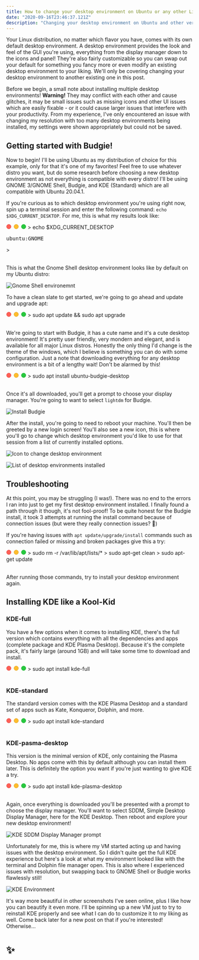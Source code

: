 ```yaml
---
title: How to change your desktop environment on Ubuntu or any other Linux distro
date: "2020-09-16T23:46:37.121Z"
description: "Changing your desktop environment on Ubuntu and other versions of Linux"
---
```


Your Linux distribution, no matter which flavor you have, comes with its own default desktop environment. A desktop environment provides the look and feel of the GUI you're using, everything from the display manager down to the icons and panel! They're also fairly customizable so you can swap out your default for something you fancy more or even modify an existing desktop environment to your liking. We'll only be covering changing your desktop environment to another existing one in this post. 

Before we begin, a small note about installing multiple desktop environments! **Warning!** They may conflict with each other and cause glitches, it may be small issues such as missing icons and other UI issues which are easily fixable - or it could cause larger issues that interfere with your productivity. From my experience, I've only encountered an issue with changing my resolution with too many desktop environments being installed, my settings were shown appropriately but could not be saved.

## Getting started with Budgie!
Now to begin! I'll be using Ubuntu as my distribution of choice for this example, only for that it's one of my favorites! Feel free to use whatever distro you want, but do some research before choosing a new desktop environment as not everything is compatible with every distro! I'll be using GNOME 3/GNOME Shell, Budgie, and KDE (Standard) which are all compatible with Ubuntu 20.04.1.

If you're curious as to which desktop environment you're using right now, spin up a terminal session and enter the following command: `echo $XDG_CURRENT_DESKTOP`. For me, this is what my results look like:

<div class="codeblock">
<svg xmlns="http://www.w3.org/2000/svg" width="54" height="14" viewBox="0 0 54 14"><g fill="none" fill-rule="evenodd" transform="translate(1 1)"><circle cx="6" cy="6" r="6" fill="#FF5F56" stroke="#E0443E" strokeWidth=".5"></circle><circle cx="26" cy="6" r="6" fill="#FFBD2E" stroke="#DEA123" strokeWidth=".5"></circle><circle cx="46" cy="6" r="6" fill="#27C93F" stroke="#1AAB29" strokeWidth=".5"></circle></g></svg>
<span class="display-block"></span>
<span class="ps1">> </span><span class="command">echo $XDG_CURRENT_DESKTOP</span>
<pre class="result">
ubuntu:GNOME
</pre>
<span class="ps1">></span>
</div>
<br />


This is what the Gnome Shell desktop environment looks like by default on my Ubuntu distro:

![Gnome Shell environemnt](./gnome3.png)

To have a clean slate to get started, we're going to go ahead and update and upgrade apt:

<div class="codeblock">
<svg xmlns="http://www.w3.org/2000/svg" width="54" height="14" viewBox="0 0 54 14"><g fill="none" fill-rule="evenodd" transform="translate(1 1)"><circle cx="6" cy="6" r="6" fill="#FF5F56" stroke="#E0443E" strokeWidth=".5"></circle><circle cx="26" cy="6" r="6" fill="#FFBD2E" stroke="#DEA123" strokeWidth=".5"></circle><circle cx="46" cy="6" r="6" fill="#27C93F" stroke="#1AAB29" strokeWidth=".5"></circle></g></svg>
<span class="display-block"></span>
<span class="ps1">> </span><span class="command">sudo apt update && sudo apt upgrade</span>
</div>
<br />


We're going to start with Budgie, it has a cute name and it's a cute desktop environment! It's pretty user friendly, very mondern and elegant, and is available for all major Linux distros. Honestly the only thing I'd change is the theme of the windows, which I believe is something you can do with some configuration. Just a note that downloading everything for any desktop environment is a bit of a lengthy wait! Don't be alarmed by this!

<div class="codeblock">
<svg xmlns="http://www.w3.org/2000/svg" width="54" height="14" viewBox="0 0 54 14"><g fill="none" fill-rule="evenodd" transform="translate(1 1)"><circle cx="6" cy="6" r="6" fill="#FF5F56" stroke="#E0443E" strokeWidth=".5"></circle><circle cx="26" cy="6" r="6" fill="#FFBD2E" stroke="#DEA123" strokeWidth=".5"></circle><circle cx="46" cy="6" r="6" fill="#27C93F" stroke="#1AAB29" strokeWidth=".5"></circle></g></svg>
<span class="display-block"></span>
<span class="ps1">> </span><span class="command">sudo apt install ubuntu-budgie-desktop</span>
</div>
<br />

Once it's all downloaded, you'll get a prompt to choose your display manager. You're going to want to select `lightdm` for Budgie.

![Install Budgie](./budgieInstall.png)

After the install, you're going to need to reboot your machine. You'll then be greeted by a new login screen! You'll also see a new icon, this is where you'll go to change which desktop environment you'd like to use for that session from a list of currently installed options.

![Icon to change desktop environment](./changingEnv.png)

![List of desktop environments installed](./envOptions.png)

## Troubleshooting
At this point, you may be struggling (I was!). There was no end to the errors I ran into just to get my first desktop environment installed. I finally found a path through it though, it's not fool-proof! To be quite honest for the Budgie install, it took 3 attempts at running the install command because of connection issues (but were they really connection issues? 🤔)

If you're having issues with `apt update/upgrade/install` commands such as connection failed or missing and broken packages give this a try:

<div class="codeblock">
<svg xmlns="http://www.w3.org/2000/svg" width="54" height="14" viewBox="0 0 54 14"><g fill="none" fill-rule="evenodd" transform="translate(1 1)"><circle cx="6" cy="6" r="6" fill="#FF5F56" stroke="#E0443E" strokeWidth=".5"></circle><circle cx="26" cy="6" r="6" fill="#FFBD2E" stroke="#DEA123" strokeWidth=".5"></circle><circle cx="46" cy="6" r="6" fill="#27C93F" stroke="#1AAB29" strokeWidth=".5"></circle></g></svg>
<span class="display-block"></span>
<span class="ps1">> </span><span class="command">sudo rm -r /var/lib/apt/lists/*</span>
<span class="display-block"></span>
<span class="ps1">> </span><span class="command">sudo apt-get clean</span>
<span class="display-block"></span>
<span class="ps1">> </span><span class="command">sudo apt-get update</span>
</div>
<br />

After running those commands, try to install your desktop environment again.

## Installing KDE like a Kool-Kid

### KDE-full
You have a few options when it comes to installing KDE, there's the full version which contains everything with all the dependencies and apps (complete package and KDE Plasma Desktop). Because it's the complete pack, it's fairly large (around 1GB) and will take some time to download and install.

<div class="codeblock">
<svg xmlns="http://www.w3.org/2000/svg" width="54" height="14" viewBox="0 0 54 14"><g fill="none" fill-rule="evenodd" transform="translate(1 1)"><circle cx="6" cy="6" r="6" fill="#FF5F56" stroke="#E0443E" strokeWidth=".5"></circle><circle cx="26" cy="6" r="6" fill="#FFBD2E" stroke="#DEA123" strokeWidth=".5"></circle><circle cx="46" cy="6" r="6" fill="#27C93F" stroke="#1AAB29" strokeWidth=".5"></circle></g></svg>
<span class="display-block"></span>
<span class="ps1">> </span><span class="command">sudo apt install kde-full</span>
</div>
<br />

### KDE-standard
The standard version comes with the KDE Plasma Desktop and a standard set of apps such as Kate, Konqueror, Dolphin, and more.

<div class="codeblock">
<svg xmlns="http://www.w3.org/2000/svg" width="54" height="14" viewBox="0 0 54 14"><g fill="none" fill-rule="evenodd" transform="translate(1 1)"><circle cx="6" cy="6" r="6" fill="#FF5F56" stroke="#E0443E" strokeWidth=".5"></circle><circle cx="26" cy="6" r="6" fill="#FFBD2E" stroke="#DEA123" strokeWidth=".5"></circle><circle cx="46" cy="6" r="6" fill="#27C93F" stroke="#1AAB29" strokeWidth=".5"></circle></g></svg>
<span class="display-block"></span>
<span class="ps1">> </span><span class="command">sudo apt install kde-standard</span>
</div>
<br />

### KDE-pasma-desktop
This version is the minimal version of KDE, only containing the Plasma Desktop. No apps come with this by default although you can install them later. This is definitely the option you want if you're just wanting to give KDE a try.

<div class="codeblock">
<svg xmlns="http://www.w3.org/2000/svg" width="54" height="14" viewBox="0 0 54 14"><g fill="none" fill-rule="evenodd" transform="translate(1 1)"><circle cx="6" cy="6" r="6" fill="#FF5F56" stroke="#E0443E" strokeWidth=".5"></circle><circle cx="26" cy="6" r="6" fill="#FFBD2E" stroke="#DEA123" strokeWidth=".5"></circle><circle cx="46" cy="6" r="6" fill="#27C93F" stroke="#1AAB29" strokeWidth=".5"></circle></g></svg>
<span class="display-block"></span>
<span class="ps1">> </span><span class="command">sudo apt install kde-plasma-desktop</span>
</div>
<br />

Again, once everything is downloaded you'll be presented with a prompt to choose the display manager. You'll want to select SDDM, Simple Desktop Display Manager, here for the KDE Desktop. Then reboot and explore your new desktop environment!

![KDE SDDM Display Manager prompt](./kdeInstall.png)

Unfortunately for me, this is where my VM started acting up and having issues with the desktop environment. So I didn't quite get the full KDE experience but here's a look at what my environment looked like with the terminal and Dolphin file manager open. This is also where I experienced issues with resolution, but swapping back to GNOME Shell or Budgie works flawlessly still!

![KDE Environment](./kdeEnv.png)

It's way more beautiful in other screenshots I've seen online, plus I like how you can beautify it even more. I'll be spinning up a new VM just to try to reinstall KDE properly and see what I can do to customize it to my liking as well. Come back later for a new post on that if you're interested! Otherwise...

# ✨
